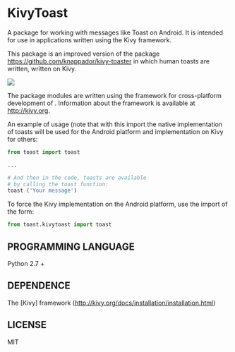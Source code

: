 KivyToast
========

A package for working with messages like Toast on Android. It is intended for use in applications written using the Kivy framework.

This package is an improved version of the package https://github.com/knappador/kivy-toaster in which human toasts are written, written on Kivy.

<img src="https://raw.githubusercontent.com/HeaTTheatR/KivyToast/master/Screenshot.png" align="center"/>

The package modules are written using the framework for cross-platform development of <Kivy>.
Information about the <Kivy> framework is available at http://kivy.org.

An example of usage (note that with this import the native implementation of toasts will be used for the Android platform and implementation on Kivy for others:

```python
from toast import toast

...

# And then in the code, toasts are available
# by calling the toast function:
toast ('Your message')
```

To force the Kivy implementation on the Android platform, use the import of the form:

```python
from toast.kivytoast import toast
```

PROGRAMMING LANGUAGE
--------------------
Python 2.7 +

DEPENDENCE
----------
The [Kivy] framework (http://kivy.org/docs/installation/installation.html)

LICENSE
-------
MIT